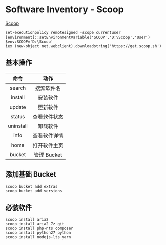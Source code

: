 # Software Inventory - Scoop

[Scoop](https://github.com/lukesampson/scoop)

```
set-executionpolicy remotesigned -scope currentuser
[environment]::setEnvironmentVariable('SCOOP','D:\Scoop','User')
$env:SCOOP='D:\Scoop'
iex (new-object net.webclient).downloadstring('https://get.scoop.sh')
```

## 基本操作

| 命令      | 动作         |
| :-:       | :-:          |
| search    | 搜索软件名   |
| install   | 安装软件     |
| update    | 更新软件     |
| status    | 查看软件状态 |
| uninstall | 卸载软件     |
| info      | 查看软件详情 |
| home      | 打开软件主页 |
| bucket    | 管理 Bucket  |

## 添加基础 Bucket

```
scoop bucket add extras
scoop bucket add versions
```

## 必装软件

```
scoop install aria2
scoop install aria2 7z git
scoop install php-nts composer
scoop install python27 python
scoop install nodejs-lts yarn
```
